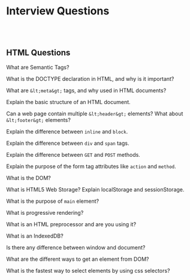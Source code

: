 # Interview Questions
<br/><br/>

## HTML Questions

What are Semantic Tags?

What is the DOCTYPE declaration in HTML, and why is it important?

What are `&lt;meta&gt;` tags, and why used in HTML documents?

Explain the basic structure of an HTML document.

Can a web page contain multiple `&lt;header&gt;` elements? What about `&lt;footer&gt;` elements?

Explain the difference between `inline` and `block`.

Explain the difference between `div` and `span` tags.

Explain the difference between `GET` and `POST` methods.

Explain the purpose of the form tag attributes like `action` and `method`.

What is the DOM?

What is HTML5 Web Storage? Explain localStorage and sessionStorage.

What is the purpose of `main` element?

What is progressive rendering?

What is an HTML preprocessor and are you using it?

What is an IndexedDB?

Is there any difference between window and document?

What are the different ways to get an element from DOM?

What is the fastest way to select elements by using css selectors?
